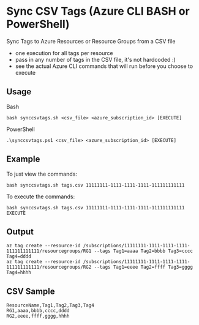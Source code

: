 # Sync CSV Tags (Azure CLI BASH or PowerShell)
Sync Tags to Azure Resources or Resource Groups from a CSV file

- one execution for all tags per resource
- pass in any number of tags in the CSV file, it's not hardcoded :)
- see the actual Azure CLI commands that will run before you choose to execute

Usage
---------------
Bash
```shell
bash synccsvtags.sh <csv_file> <azure_subscription_id> [EXECUTE]
```
PowerShell
```shell
.\synccsvtags.ps1 <csv_file> <azure_subscription_id> [EXECUTE]
```

Example
--------------
To just view the commands: 
```shell
bash synccsvtags.sh tags.csv 11111111-1111-1111-1111-111111111111
```
To execute the commands:
```shell
bash synccsvtags.sh tags.csv 11111111-1111-1111-1111-111111111111 EXECUTE
```

Output
---------------
```shell
az tag create --resource-id /subscriptions/11111111-1111-1111-1111-111111111111/resourcegroups/RG1 --tags Tag1=aaaa Tag2=bbbb Tag3=cccc Tag4=dddd
az tag create --resource-id /subscriptions/11111111-1111-1111-1111-111111111111/resourcegroups/RG2 --tags Tag1=eeee Tag2=ffff Tag3=gggg Tag4=hhhh
```

CSV Sample
---------------
```csv
ResourceName,Tag1,Tag2,Tag3,Tag4
RG1,aaaa,bbbb,cccc,dddd
RG2,eeee,ffff,gggg,hhhh
```
